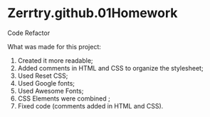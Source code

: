 # Zerrtry.github.01Homework
Code Refactor

What was made for this project:
1. Created it more readable;
2. Added comments in HTML and CSS to organize the stylesheet;
3. Used Reset CSS;
4. Used Google fonts;
5. Used Awesome Fonts;
6. CSS Elements were combined ;
7. Fixed code (comments added in HTML and CSS).